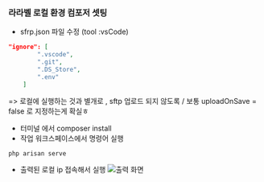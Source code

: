### 라라벨 로컬 환경 컴포저 셋팅
- sfrp.json 파일 수정 (tool :vsCode)
```json
"ignore": [
        ".vscode",
        ".git",
        ".DS_Store",
        ".env"
    ]
```

=> 로컬에 실행하는 것과 별개로 , sftp 업로드 되지 않도록 / 보통 uploadOnSave = false 로 지정하는게 확실ㅎ 


- 터미널 에서 composer install
- 작업 워크스페이스에서 명령어 실행

```bash
php arisan serve
```

- 출력된 로컬 ip 접속해서 실행
![출력 화면](https://s3.us-west-2.amazonaws.com/secure.notion-static.com/30b30612-681d-4e93-86d8-b0adaa9e513a/Untitled.png?X-Amz-Algorithm=AWS4-HMAC-SHA256&X-Amz-Credential=AKIAT73L2G45O3KS52Y5%2F20210422%2Fus-west-2%2Fs3%2Faws4_request&X-Amz-Date=20210422T143417Z&X-Amz-Expires=86400&X-Amz-Signature=0ff269732a9d82168db8a04c49327b9b46fdb79bc8b7f51db7188f1ce556fe13&X-Amz-SignedHeaders=host&response-content-disposition=filename%20%3D%22Untitled.png%22)
